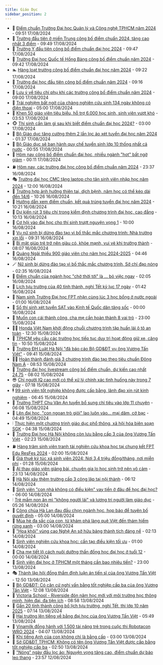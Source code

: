 ```yaml
---
title: Giáo Dục
sidebar_position: 2
---
```


<!-- dantri-giao-duc:START -->
- 🤡 [Điểm chuẩn Trường Đại học Quản lý và Công nghệ TPHCM năm 2024](https://dantri.com.vn/giao-duc/diem-chuan-truong-dai-hoc-quan-ly-va-cong-nghe-tphcm-nam-2024-20240817111734640.htm) - 09:51 17/08/2024
- 🗽 [Trường đầu tiên ở miền Trung công bố điểm chuẩn 2024, tăng cao nhất 3 điểm](https://dantri.com.vn/giao-duc/truong-dau-tien-o-mien-trung-cong-bo-diem-chuan-2024-tang-cao-nhat-3-diem-20240817145817807.htm) - 09:49 17/08/2024
- 🚦 [Trường Y đầu tiên công bố điểm chuẩn đại học 2024](https://dantri.com.vn/giao-duc/truong-y-dau-tien-cong-bo-diem-chuan-dai-hoc-2024-20240816215305252.htm) - 09:47 17/08/2024
- 🌋 [Trường Đại học Quốc tế Hồng Bàng công bố điểm chuẩn năm 2024](https://dantri.com.vn/giao-duc/truong-dai-hoc-quoc-te-hong-bang-cong-bo-diem-chuan-nam-2024-20240817113157947.htm) - 09:42 17/08/2024
- 🏊 [Hàng loạt trường công bố điểm chuẩn đại học năm 2024](https://dantri.com.vn/giao-duc/hang-loat-truong-cong-bo-diem-chuan-dai-hoc-nam-2024-20240816195741171.htm) - 09:22 17/08/2024
- 🎃 [Trường đại học đầu tiên công bố điểm chuẩn năm 2024](https://dantri.com.vn/giao-duc/truong-dai-hoc-dau-tien-cong-bo-diem-chuan-nam-2024-20240817105720582.htm) - 09:16 17/08/2024
- 💄 [Lưu ý về tiêu chí phụ khi các trường công bố điểm chuẩn năm 2024](https://dantri.com.vn/giao-duc/luu-y-ve-tieu-chi-phu-khi-cac-truong-cong-bo-diem-chuan-nam-2024-20240817154235400.htm) - 09:00 17/08/2024
- 🦅 [Trải nghiệm bất ngờ của chàng nghiên cứu sinh 134 ngày không có điện thoại](https://dantri.com.vn/giao-duc/trai-nghiem-bat-ngo-cua-chang-nghien-cuu-sinh-134-ngay-khong-co-dien-thoai-20240810202137673.htm) - 05:00 17/08/2024
- 🚦 [Khen 50 giáo viên tiêu biểu, hỗ trợ 6.000 học sinh, sinh viên vượt khó](https://dantri.com.vn/giao-duc/khen-50-giao-vien-tieu-bieu-ho-tro-6000-hoc-sinh-sinh-vien-vuot-kho-20240817101250726.htm) - 03:53 17/08/2024
- 🐵 [Thí sinh cần làm gì sau khi biết điểm chuẩn đại học 2024?](https://dantri.com.vn/giao-duc/thi-sinh-can-lam-gi-sau-khi-biet-diem-chuan-dai-hoc-2024-20240816150448251.htm) - 03:00 17/08/2024
- 🐘 [Bộ Giáo dục tăng cường thêm 2 lần lọc ảo xét tuyển đại học năm 2024](https://dantri.com.vn/giao-duc/bo-giao-duc-tang-cuong-them-2-lan-loc-ao-xet-tuyen-dai-hoc-nam-2024-20240817083319179.htm) - 01:37 17/08/2024
- 🦏 [Bộ Giáo dục sẽ ban hành quy chế tuyển sinh lớp 10 thống nhất cả nước](https://dantri.com.vn/giao-duc/bo-giao-duc-se-ban-hanh-quy-che-tuyen-sinh-lop-10-thong-nhat-ca-nuoc-20240817074801595.htm) - 00:55 17/08/2024
- 💼 [Hôm nay công bố điểm chuẩn đại học, nhiều ngành &quot;hot&quot; bất ngờ giảm](https://dantri.com.vn/giao-duc/hom-nay-cong-bo-diem-chuan-dai-hoc-nhieu-nganh-hot-bat-ngo-giam-20240817064717691.htm) - 00:11 17/08/2024
- ⛽️ [Hôm nay, các trường đại học công bố điểm chuẩn năm 2024](https://dantri.com.vn/giao-duc/hom-nay-cac-truong-dai-hoc-cong-bo-diem-chuan-nam-2024-20240816184600404.htm) - 23:37 16/08/2024
- 🎭 [Trường đại học CMC tặng laptop cho tân sinh viên nhập học năm 2024](https://dantri.com.vn/giao-duc/truong-dai-hoc-cmc-tang-laptop-cho-tan-sinh-vien-nhap-hoc-nam-2024-20240816184352907.htm) - 12:00 16/08/2024
- 🎃 [Trường hợp ảnh hưởng thiên tai, dịch bệnh, năm học có thể kéo dài đến 14/6](https://dantri.com.vn/giao-duc/truong-hop-anh-huong-thien-tai-dich-benh-nam-hoc-co-the-keo-dai-den-146-20240816162348635.htm) - 10:26 16/08/2024
- 🚀 [Hướng dẫn xem điểm chuẩn, kết quả trúng tuyển đại học năm 2024](https://dantri.com.vn/giao-duc/huong-dan-xem-diem-chuan-ket-qua-trung-tuyen-dai-hoc-nam-2024-20240816154657999.htm) - 10:21 16/08/2024
- 👀 [Dự kiến rút 3 tiêu chí trong kiểm định chương trình đại học, cao đẳng](https://dantri.com.vn/giao-duc/du-kien-rut-3-tieu-chi-trong-kiem-dinh-chuong-trinh-dai-hoc-cao-dang-20240816165055065.htm) - 10:13 16/08/2024
- 🌝 [Cơ hội vào đại học cho thí sinh trượt nguyện vọng 1](https://dantri.com.vn/giao-duc/co-hoi-vao-dai-hoc-cho-thi-sinh-truot-nguyen-vong-1-20240816114849892.htm) - 10:00 16/08/2024
- 🤗 [Vụ nữ sinh bị dừng đào tạo vì bố thắc mắc chương trình: Nhà trường xin lỗi](https://dantri.com.vn/giao-duc/vu-nu-sinh-bi-dung-dao-tao-vi-bo-thac-mac-chuong-trinh-nha-truong-xin-loi-20240816162716955.htm) - 09:31 16/08/2024
- 🦄 [Bí mật giúp trẻ trở nên giàu có, khỏe mạnh, vui vẻ khi trưởng thành](https://dantri.com.vn/giao-duc/bi-mat-giup-tre-tro-nen-giau-co-khoe-manh-vui-ve-khi-truong-thanh-20240814153441287.htm) - 08:07 16/08/2024
- 🦍 [Quảng Ngãi thiếu 900 giáo viên cho năm học 2024-2025](https://dantri.com.vn/giao-duc/quang-ngai-thieu-900-giao-vien-cho-nam-hoc-2024-2025-20240816084959704.htm) - 04:46 16/08/2024
- 🪄 [Nữ sinh bị dừng đào tạo vì bố thắc mắc chương trình, Sở chỉ đạo nóng](https://dantri.com.vn/giao-duc/nu-sinh-bi-dung-dao-tao-vi-bo-thac-mac-chuong-trinh-so-chi-dao-nong-20240816092839606.htm) - 02:35 16/08/2024
- 🦆 [Điểm chuẩn của ngành học &quot;chờ thời tới&quot; là ... bỏ việc ngay](https://dantri.com.vn/giao-duc/diem-chuan-cua-nganh-hoc-cho-thoi-toi-la-bo-viec-ngay-20240816083009468.htm) - 02:05 16/08/2024
- 🚀 [Lịch tựu trường của 40 tỉnh thành, nghỉ Tết kỷ lục 17 ngày](https://dantri.com.vn/giao-duc/lich-tuu-truong-cua-40-tinh-thanh-nghi-tet-ky-luc-17-ngay-20240816081726493.htm) - 01:42 16/08/2024
- 🦒 [Nam sinh Trường Đại học FPT nhận cùng lúc 3 học bổng ở nước ngoài](https://dantri.com.vn/giao-duc/nam-sinh-truong-dai-hoc-fpt-nhan-cung-luc-3-hoc-bong-o-nuoc-ngoai-20240815160138218.htm) - 01:00 16/08/2024
- 🤡 [Số thí sinh xét tuyển SAT vào Kinh tế Quốc dân tăng sốc](https://dantri.com.vn/giao-duc/so-thi-sinh-xet-tuyen-sat-vao-kinh-te-quoc-dan-tang-soc-20240815204108172.htm) - 00:00 16/08/2024
- 🤔 [Muốn con cái thành công, cha mẹ cần hoàn thành 8 vai trò](https://dantri.com.vn/giao-duc/muon-con-cai-thanh-cong-cha-me-can-hoan-thanh-8-vai-tro-20240805103600460.htm) - 23:00 15/08/2024
- 🧑‍💻 [Honda Việt Nam khởi động chuỗi chương trình tập huấn lái ô tô an toàn](https://dantri.com.vn/giao-duc/honda-viet-nam-khoi-dong-chuoi-chuong-trinh-tap-huan-lai-o-to-an-toan-20240815181330924.htm) - 12:30 15/08/2024
- 🤡 [TPHCM yêu cầu các trường học tiếp tục duy trì hoạt động giữ xe, căng tin](https://dantri.com.vn/giao-duc/tphcm-yeu-cau-cac-truong-hoc-tiep-tuc-duy-tri-hoat-dong-giu-xe-cang-tin-20240815173344287.htm) - 10:50 15/08/2024
- 🧠 [Trường ĐH Luật Hà Nội &quot;đã báo cáo Bộ GD&amp;ĐT vụ ông Vương Tấn Việt&quot;](https://dantri.com.vn/giao-duc/truong-dh-luat-ha-noi-da-bao-cao-bo-gddt-vu-ong-vuong-tan-viet-20240815161832202.htm) - 09:41 15/08/2024
- 🧑‍💻 [Hoàn thành đánh giá 3 chương trình đào tạo theo tiêu chuẩn Đông Nam Á](https://dantri.com.vn/giao-duc/hoan-thanh-danh-gia-3-chuong-trinh-dao-tao-theo-tieu-chuan-dong-nam-a-20240815143550980.htm) - 08:53 15/08/2024
- 🧠 [Trường đại học livestream công bố điểm chuẩn, dự kiến cao nhất 24,75](https://dantri.com.vn/giao-duc/truong-dai-hoc-livestream-cong-bo-diem-chuan-du-kien-cao-nhat-2475-20240815144658806.htm) - 08:02 15/08/2024
- 😎 [Chỉ người IQ cao mới có thể xử lý chính xác tình huống này trong 7 giây](https://dantri.com.vn/giao-duc/chi-nguoi-iq-cao-moi-co-the-xu-ly-chinh-xac-tinh-huong-nay-trong-7-giay-20240808095801844.htm) - 07:18 15/08/2024
- 🕴 [99 sinh viên tốt nghiệp không được cấp bằng, lãnh đạo xin rút kinh nghiệm](https://dantri.com.vn/giao-duc/99-sinh-vien-tot-nghiep-khong-duoc-cap-bang-lanh-dao-xin-rut-kinh-nghiem-20240815102337104.htm) - 06:45 15/08/2024
- 🧠 [Trường THPT Chu Văn An tuyển bổ sung chỉ tiêu vào lớp 11 chuyên](https://dantri.com.vn/giao-duc/truong-thpt-chu-van-an-tuyen-bo-sung-chi-tieu-vao-lop-11-chuyen-20240815124103698.htm) - 06:08 15/08/2024
- 🚀 [Lên đại học, &quot;con ngoan trò giỏi&quot; lao luôn vào... mại dâm, cờ bạc](https://dantri.com.vn/giao-duc/len-dai-hoc-con-ngoan-tro-gioi-lao-luon-vao-mai-dam-co-bac-20240815112451675.htm) - 04:49 15/08/2024
- 🕯 [Thực hiện một chương trình giáo dục phổ thông, xã hội hóa biên soạn SGK](https://dantri.com.vn/giao-duc/thuc-hien-mot-chuong-trinh-giao-duc-pho-thong-xa-hoi-hoa-bien-soan-sgk-20240815083023356.htm) - 04:38 15/08/2024
- 🧰 [Trường Đại học Hà Nội không còn lưu bằng cấp 3 của ông Vương Tấn Việt](https://dantri.com.vn/giao-duc/truong-dai-hoc-ha-noi-khong-con-luu-bang-cap-3-cua-ong-vuong-tan-viet-20240815091202516.htm) - 02:23 15/08/2024
- ⛽️ [Hàng trăm sinh viên tranh tài nghiên cứu khoa học tại chung kết FPT Edu ResFes 2024](https://dantri.com.vn/giao-duc/hang-tram-sinh-vien-tranh-tai-nghien-cuu-khoa-hoc-tai-chung-ket-fpt-edu-resfes-2024-20240814204621618.htm) - 02:00 15/08/2024
- 🤖 [Giá thuê ký túc xá sinh viên 2024: Nơi 3,4 triệu đồng/tháng, nơi miễn phí](https://dantri.com.vn/giao-duc/gia-thue-ky-tuc-xa-sinh-vien-2024-noi-34-trieu-dongthang-noi-mien-phi-20240811162442400.htm) - 01:28 15/08/2024
- 🦍 [AI thay giáo viên giảng bài, chuyên gia lo học sinh trở nên vô cảm](https://dantri.com.vn/giao-duc/ai-thay-giao-vien-giang-bai-chuyen-gia-lo-hoc-sinh-tro-nen-vo-cam-20240814104836197.htm) - 23:13 14/08/2024
- 🐘 [Hà Nội xây thêm trường cấp 3 công lập tại nội thành](https://dantri.com.vn/giao-duc/ha-noi-xay-them-truong-cap-3-cong-lap-tai-noi-thanh-20240814114730691.htm) - 06:12 14/08/2024
- 🌊 [Sinh viên &quot;con nhà không có điều kiện&quot; vay tiền ở đâu để học đại học?](https://dantri.com.vn/giao-duc/sinh-vien-con-nha-khong-co-dieu-kien-vay-tien-o-dau-de-hoc-dai-hoc-20240813231328545.htm) - 06:00 14/08/2024
- 🕯 [Trẻ mầm non ăn mì &quot;không người lái&quot; và lương tri người làm giáo dục](https://dantri.com.vn/giao-duc/tre-mam-non-an-mi-khong-nguoi-lai-va-luong-tri-nguoi-lam-giao-duc-20240814120159203.htm) - 05:26 14/08/2024
- 🐎 [Công chúa Hà Lan đau đầu chọn ngành học, họp báo để tuyên bố quyết định](https://dantri.com.vn/giao-duc/cong-chua-ha-lan-dau-dau-chon-nganh-hoc-hop-bao-de-tuyen-bo-quyet-dinh-20240813101226170.htm) - 05:00 14/08/2024
- 🐻 [Mùa hè đa sắc của con, từ khám phá làng quê Việt đến thám hiểm rừng xanh](https://dantri.com.vn/giao-duc/mua-he-da-sac-cua-con-tu-kham-pha-lang-que-viet-den-tham-hiem-rung-xanh-20240814094326797.htm) - 03:00 14/08/2024
- 🐎 [&quot;Hoa khôi&quot; vùng cao Nghệ An sở hữu bảng thành tích đáng nể](https://dantri.com.vn/giao-duc/hoa-khoi-vung-cao-nghe-an-so-huu-bang-thanh-tich-dang-ne-20240813155807742.htm) - 02:13 14/08/2024
- 🫣 [Sinh viên nghiên cứu khoa học: cần tạo điều kiện tối ưu](https://dantri.com.vn/giao-duc/sinh-vien-nghien-cuu-khoa-hoc-can-tao-dieu-kien-toi-uu-20240813204218645.htm) - 01:00 14/08/2024
- 🤭 [Cha mẹ tiết lộ cách nuôi dưỡng thần đồng học đại học ở tuổi 12](https://dantri.com.vn/giao-duc/cha-me-tiet-lo-cach-nuoi-duong-than-dong-hoc-dai-hoc-o-tuoi-12-20240812225359528.htm) - 00:00 14/08/2024
- 🥳 [Sinh viên đại học ở TPHCM một tháng cần bao nhiêu tiền?](https://dantri.com.vn/giao-duc/sinh-vien-dai-hoc-o-tphcm-mot-thang-can-bao-nhieu-tien-20240813091837422.htm) - 23:00 13/08/2024
- 🎭 [Thành lập hội đồng thẩm định luận án tiến sĩ của ông Vương Tấn Việt](https://dantri.com.vn/giao-duc/thanh-lap-hoi-dong-tham-dinh-luan-an-tien-si-cua-ong-vuong-tan-viet-20240813194105057.htm) - 12:50 13/08/2024
- 🥸 [Bộ GD&amp;ĐT: Có căn cứ nghi vấn bằng tốt nghiệp cấp ba của ông Vương Tấn Việt](https://dantri.com.vn/giao-duc/bo-gddt-co-can-cu-nghi-van-bang-tot-nghiep-cap-ba-cua-ong-vuong-tan-viet-20240813124923171.htm) - 12:08 13/08/2024
- 🦣 [Victoria School - Riverside đón năm học mới với môi trường học thông minh, hiện đại, đa tiện ích](https://dantri.com.vn/giao-duc/victoria-school-riverside-don-nam-hoc-moi-voi-moi-truong-hoc-thong-minh-hien-dai-da-tien-ich-20240813152932820.htm) - 08:58 13/08/2024
- 🤔 [Gần 20 tỉnh thành công bố lịch tựu trường, nghỉ Tết, thi lớp 10 năm 2025](https://dantri.com.vn/giao-duc/gan-20-tinh-thanh-cong-bo-lich-tuu-truong-nghi-tet-thi-lop-10-nam-2025-20240813131806225.htm) - 07:14 13/08/2024
- 🦣 [Hai trường lên tiếng về bằng đại học của ông Vương Tấn Việt](https://dantri.com.vn/giao-duc/hai-truong-len-tieng-ve-bang-dai-hoc-cua-ong-vuong-tan-viet-20240813123153080.htm) - 05:49 13/08/2024
- 🐲 [Vinamilk đồng hành với 1.500 tài năng trẻ trong cuộc thi Robotacon WRO 2024](https://dantri.com.vn/giao-duc/vinamilk-dong-hanh-voi-1500-tai-nang-tre-trong-cuoc-thi-robotacon-wro-2024-20240813110303113.htm) - 04:07 13/08/2024
- 🔭 [Khi tiếng Anh của con không chỉ là bằng cấp](https://dantri.com.vn/giao-duc/khi-tieng-anh-cua-con-khong-chi-la-bang-cap-20240812145608099.htm) - 03:00 13/08/2024
- 🥷 [Sở GD&amp;ĐT TPHCM: Không có tên ông Vương Tấn Việt được cấp bằng tốt nghiệp cấp ba](https://dantri.com.vn/giao-duc/so-gddt-tphcm-khong-co-ten-ong-vuong-tan-viet-duoc-cap-bang-tot-nghiep-cap-ba-20240813094927449.htm) - 02:50 13/08/2024
- 🎊 [&quot;Nóng&quot; ngày đầu lọc ảo: Nguyện vọng tăng cao, điểm chuẩn dự báo leo thang](https://dantri.com.vn/giao-duc/nong-ngay-dau-loc-ao-nguyen-vong-tang-cao-diem-chuan-du-bao-leo-thang-20240813064610922.htm) - 23:57 12/08/2024<!-- dantri-giao-duc:END -->
